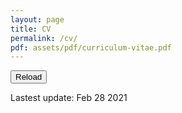 ```yaml
---
layout: page
title: CV
permalink: /cv/
pdf: assets/pdf/curriculum-vitae.pdf
---
```

<button class="primary-button" onClick='window.location.reload();'>Reload</button>
<p class="post-meta">Lastest update: Feb 28 2021</p>
